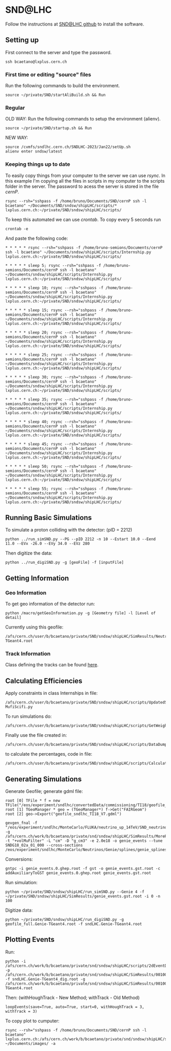 # SND@LHC
Follow the instructions at [SND@LHC github](https://github.com/SND-LHC/sndsw) to install the software.


## Setting up

First connect to the server and type the password.
```
ssh bcaetano@lxplus.cern.ch
```

### First time or editing "source" files

Run the following commands to build the environment.

```
source ~/private/SND/startAliBuild.sh && Run
```

### Regular

OLD WAY: Run the following commands to setup the environment (alienv).
```
source ~/private/SND/startup.sh && Run
```
NEW WAY:
```
source /cvmfs/sndlhc.cern.ch/SNDLHC-2023/Jan22/setUp.sh
alienv enter sndsw/latest
```


### Keeping things up to date

To easily copy things from your computer to the server we can use *rsync*.
In this example I'm copying all the files in scripts in my computer to the scripts folder in the server. The password to acess the server is stored in the file *cernP*. 

```
rsync --rsh="sshpass -f /home/bruno/Documents/SND/cernP ssh -l bcaetano" ~/Documents/SND/sndsw/shipLHC/scripts/* lxplus.cern.ch:~/private/SND/sndsw/shipLHC/scripts/
```

To keep this automated we can use *crontab*. To copy every 5 seconds run
```
crontab -e
```
And paste the following code:
```
* * * * * rsync --rsh="sshpass -f /home/bruno-semions/Documents/cernP ssh -l bcaetano" ~/Documents/sndsw/shipLHC/scripts/Internship.py lxplus.cern.ch:~/private/SND/sndsw/shipLHC/scripts/

* * * * * sleep 5; rsync --rsh="sshpass -f /home/bruno-semions/Documents/cernP ssh -l bcaetano" ~/Documents/sndsw/shipLHC/scripts/Internship.py lxplus.cern.ch:~/private/SND/sndsw/shipLHC/scripts/

* * * * * sleep 10; rsync --rsh="sshpass -f /home/bruno-semions/Documents/cernP ssh -l bcaetano" ~/Documents/sndsw/shipLHC/scripts/Internship.py lxplus.cern.ch:~/private/SND/sndsw/shipLHC/scripts/

* * * * * sleep 15; rsync --rsh="sshpass -f /home/bruno-semions/Documents/cernP ssh -l bcaetano" ~/Documents/sndsw/shipLHC/scripts/Internship.py lxplus.cern.ch:~/private/SND/sndsw/shipLHC/scripts/

* * * * * sleep 20; rsync --rsh="sshpass -f /home/bruno-semions/Documents/cernP ssh -l bcaetano" ~/Documents/sndsw/shipLHC/scripts/Internship.py lxplus.cern.ch:~/private/SND/sndsw/shipLHC/scripts/

* * * * * sleep 25; rsync --rsh="sshpass -f /home/bruno-semions/Documents/cernP ssh -l bcaetano" ~/Documents/sndsw/shipLHC/scripts/Internship.py lxplus.cern.ch:~/private/SND/sndsw/shipLHC/scripts/

* * * * * sleep 30; rsync --rsh="sshpass -f /home/bruno-semions/Documents/cernP ssh -l bcaetano" ~/Documents/sndsw/shipLHC/scripts/Internship.py lxplus.cern.ch:~/private/SND/sndsw/shipLHC/scripts/

* * * * * sleep 35; rsync --rsh="sshpass -f /home/bruno-semions/Documents/cernP ssh -l bcaetano" ~/Documents/sndsw/shipLHC/scripts/Internship.py lxplus.cern.ch:~/private/SND/sndsw/shipLHC/scripts/

* * * * * sleep 40; rsync --rsh="sshpass -f /home/bruno-semions/Documents/cernP ssh -l bcaetano" ~/Documents/sndsw/shipLHC/scripts/Internship.py lxplus.cern.ch:~/private/SND/sndsw/shipLHC/scripts/

* * * * * sleep 45; rsync --rsh="sshpass -f /home/bruno-semions/Documents/cernP ssh -l bcaetano" ~/Documents/sndsw/shipLHC/scripts/Internship.py lxplus.cern.ch:~/private/SND/sndsw/shipLHC/scripts/

* * * * * sleep 50; rsync --rsh="sshpass -f /home/bruno-semions/Documents/cernP ssh -l bcaetano" ~/Documents/sndsw/shipLHC/scripts/Internship.py lxplus.cern.ch:~/private/SND/sndsw/shipLHC/scripts/

* * * * * sleep 55; rsync --rsh="sshpass -f /home/bruno-semions/Documents/cernP ssh -l bcaetano" ~/Documents/sndsw/shipLHC/scripts/Internship.py lxplus.cern.ch:~/private/SND/sndsw/shipLHC/scripts/
```


## Running Basic Simulations

To simulate a proton colliding with the detector: (pID = 2212)
```
python ../run_simSND.py --PG --pID 2212 -n 10 --Estart 10.0 --Eend 11.0 --EVx -26.0 --EVy 34.0 --EVz 280
```

Then digitize the data:
```
python ../run_digiSND.py -g [geoFile] -f [inputFile]
```



## Getting Information

### Geo Information
To get geo information of the detector run:
```
python /macro/getGeoInformation.py -g [Geometry file] -l [Level of detail]
```

Currently using this geofile:
```
/afs/cern.ch/user/b/bcaetano/private/SND/sndsw/shipLHC/SimResults/Neutrino_Muon_up_14TeV_18576/00000/geofile_full.Genie-TGeant4.root
```

### Track Information
Class defining the tracks can be found [here](https://github.com/SND-LHC/sndsw/blob/master/shipdata/ShipMCTrack.h).




## Calculating Efficiencies

Apply constraints in class Internships in file:
```
/afs/cern.ch/user/b/bcaetano/private/SND/sndsw/shipLHC/scripts/UpdatedSurvey-MufiScifi.py
```

To run simulations do:
```
/afs/cern.ch/user/b/bcaetano/private/SND/sndsw/shipLHC/scripts/GetWeightsForEff.sh
```

Finally use the file created in:
```
/afs/cern.ch/user/b/bcaetano/private/SND/sndsw/shipLHC/scripts/DataDump/EventsData.csv
```

to calculate the percentages, code in file:
```
/afs/cern.ch/user/b/bcaetano/private/SND/sndsw/shipLHC/scripts/CalculateEfficiencies.py
```

## Generating Simulations

Generate Geofile; generate gdml file:
```
root [0] TFile * f = new TFile("/eos/experiment/sndlhc/convertedData/commissioning/TI18/geofile_sndlhc_TI18_V7_22November2022.root")
root [1] TGeoManager * geo = (TGeoManager*) f->Get("FAIRGeom")
root [2] geo->Export("geofile_sndlhc_TI18_V7.gdml")

```

```
gevgen_fnal -f "/eos/experiment/sndlhc/MonteCarlo/FLUKA/neutrino_up_14TeV/SND_neutrinos_14TeV_20M_gsimple.root,,-14,14" -g /afs/cern.ch/work/b/bcaetano/private/snd/sndsw/shipLHC/SimResults/MoreResults_18kPlus/geofile_sndlhc_TI18_V7.gdml -t "+volMuFilter" -L "cm" -D "g_cm3" -e 2.0e18 -o genie_events --tune SNDG18_02a_01_000 --cross-sections /eos/experiment/sndlhc/MonteCarlo/Neutrinos/Genie/splines/genie_splines_GENIE_v32_SNDG18_02a_01_000.xml
```

Conversions:
```
gntpc -i genie_events.0.ghep.root -f gst -o genie_events.gst.root -c
addAuxiliaryToGST genie_events.0.ghep.root genie_events.gst.root
```

Run simulation:
```
python ~/private/SND/sndsw/shipLHC/run_simSND.py --Genie 4 -f ~/private/SND/sndsw/shipLHC/SimResults/genie_events.gst.root -i 0 -n 100
```

Digitize data:
```
python ~/private/SND/sndsw/shipLHC/run_digiSND.py -g geofile_full.Genie-TGeant4.root -f sndLHC.Genie-TGeant4.root
```

## Plotting Events
Run:
```
python -i /afs/cern.ch/work/b/bcaetano/private/snd/sndsw/shipLHC/scripts/2dEventDisplay.py -p /afs/cern.ch/work/b/bcaetano/private/snd/sndsw/shipLHC/SimResults/00100/ -f sndLHC.Genie-TGeant4_dig.root -g /afs/cern.ch/work/b/bcaetano/private/snd/sndsw/shipLHC/SimResults/00100/geofile_full.Genie-TGeant4.root 
```
Then: (withHoughTrack - New Method; withTrack - Old Method)
```
loopEvents(save=True, auto=True, start=0, withHoughTrack = 3, withTrack = 3)
```


To  copy plot to cumputer:
```
rsync --rsh="sshpass -f /home/bruno/Documents/SND/cernP ssh -l bcaetano" lxplus.cern.ch:/afs/cern.ch/work/b/bcaetano/private/snd/sndsw/shipLHC/scripts/plots/00100 ~/Documents/images/ -a
```

